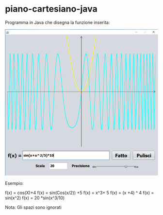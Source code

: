 # piano-cartesiano-java

Programma in Java che disegna la funzione inserita:

![alt text](https://github.com/ErliPan/piano-cartesiano-java/blob/master/screenshot.png)


Esempio:

f(x) = cos(X)+4
f(x) = sin(Cos(x/2)) +5
f(x) = x^3+ 5
f(x) = (x +4) ^ 4
f(x) = sin(x^2)
f(x) = 20 *sin(x^3/10)


Nota: Gli spazi sono ignorati
